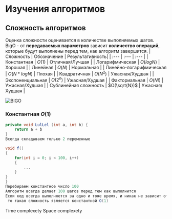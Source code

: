 # Изучения алгоритмов

## Сложность алгоритмов
Оценка сложности оценивается в количестве выполняемых шагов.\
BigO - от **передаваемых параметров** зависит **количество операций**, которые будут выполнены перед тем, как алгоритм завершится.
| Сложность               | Обозначение     | Результативность|
| :---                    |      :---       |       :---      |
| Константная             | $O({1})$        | Отличная/Лучшая |
| Логарифмическая         | $O({logN})$     | Хорошая         |
| Линейная                | $O({N})$        | Нормальная      |
| Линейно-логарифмическая | $O({N * logN})$ | Плохая          |
| Квадратичная            | $O({N^2})$      | Ужасная/Худшая  |
| Экспоненциальная        | $O({2^n})$      | Ужасная/Худшая  |
| Факториальная           | $O({N!})$       | Ужасная/Худшая  |
| Сублинейная сложность   | $O(\sqrt{N})$   | Ужасная/Худшая  |

![BIGO](https://github.com/Vijorich/sorting-algorithms/assets/88296320/ac497979-c7ad-4283-9103-3d4cacc819d0)

### Константная $O({1})$
```csharp
private void LulLel (int a, int b) {
    return a + b
}
Всегда складываем только 2 переменные
```
```csharp
void f()
{
	for(int i = 0; i < 100, i++)
	{
		...
	}
}
}
Перебираем константное число 100
Алгоритм всегда делает 100 шагов перед тем как выполнится
Если код всегда выполняется за одно и тоже время, и никак не зависит от размера входных данных,
 то такая сложность является константной O(1)
```
Time complexety
Space complexety

